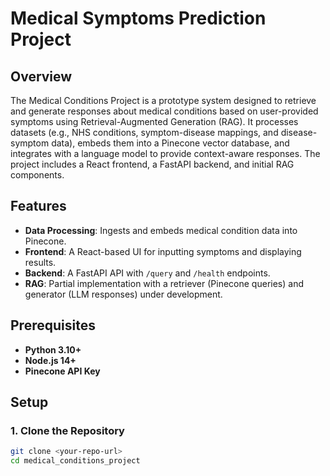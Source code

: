 # Medical Symptoms Prediction Project

## Overview
The Medical Conditions Project is a prototype system designed to retrieve and generate responses about medical conditions based on user-provided symptoms using Retrieval-Augmented Generation (RAG). It processes datasets (e.g., NHS conditions, symptom-disease mappings, and disease-symptom data), embeds them into a Pinecone vector database, and integrates with a language model to provide context-aware responses. The project includes a React frontend, a FastAPI backend, and initial RAG components.

## Features
- **Data Processing**: Ingests and embeds medical condition data into Pinecone.
- **Frontend**: A React-based UI for inputting symptoms and displaying results.
- **Backend**: A FastAPI API with `/query` and `/health` endpoints.
- **RAG**: Partial implementation with a retriever (Pinecone queries) and generator (LLM responses) under development.

## Prerequisites
- **Python 3.10+**
- **Node.js 14+**
- **Pinecone API Key** 

## Setup

### 1. Clone the Repository
```bash
git clone <your-repo-url>
cd medical_conditions_project
